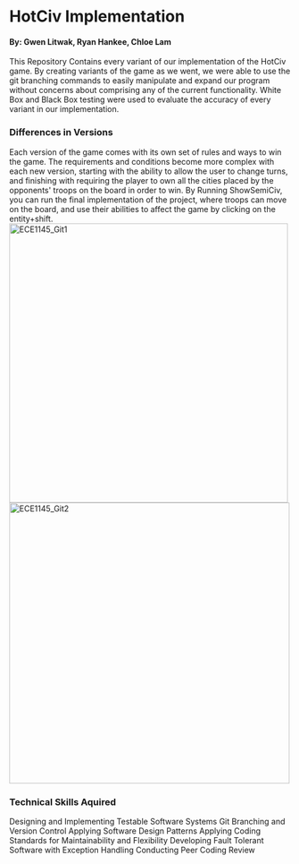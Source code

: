 <h1>HotCiv Implementation</h1>
<h4>By: Gwen Litwak, Ryan Hankee, Chloe Lam</h4>

This Repository Contains every variant of our implementation of the HotCiv game. By creating variants of the game as we went, we were able to use the git branching commands to easily manipulate and expand our program without concerns about comprising any of the current functionality. White Box and Black Box testing were used to evaluate the accuracy of every variant in our implementation.

<h3>Differences in Versions</h3>
Each version of the game comes with its own set of rules and ways to win the game. The requirements and conditions become more complex with each new version, starting with the ability to allow the user to change turns, and finishing with requiring the player to own all the cities placed by the opponents' troops on the board in order to win. 
By Running ShowSemiCiv, you can run the final implementation of the project, where troops can move on the board, and use their abilities to affect the game by clicking on the entity+shift.
<img width="499" alt="ECE1145_Git1" src="https://user-images.githubusercontent.com/77860961/235522579-26f174d6-4aac-4e69-802c-def1ef4d0590.PNG">
<img width="502" alt="ECE1145_Git2" src="https://user-images.githubusercontent.com/77860961/235522618-09d09386-f090-4150-b646-5e7fafa3ad68.PNG">

<h3>Technical Skills Aquired</h3>
Designing and Implementing Testable Software Systems
Git Branching and Version Control
Applying Software Design Patterns
Applying Coding Standards for Maintainability and Flexibility
Developing Fault Tolerant Software with Exception Handling
Conducting Peer Coding Review
